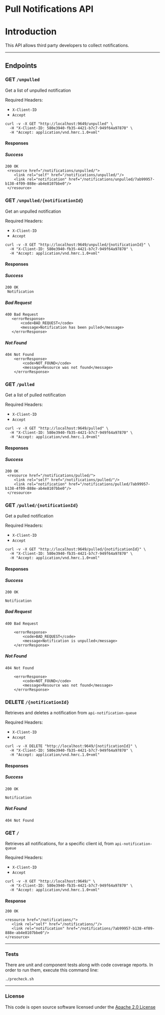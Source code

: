 # Pull Notifications API

# Introduction
This API allows third party developers to collect notifications.

---

## Endpoints

### GET `/unpulled`

Get a list of unpulled notification

Required Headers:
  - `X-Client-ID`
  - `Accept`

```
curl -v -X GET "http://localhost:9649/unpulled" \
  -H "X-Client-ID: 580e3940-fb35-4421-b7c7-949f64a97870" \
  -H "Accept: application/vnd.hmrc.1.0+xml"
```

#### Responses
##### Success
```
200 OK
 <resource href="/notifications/unpulled/">
    <link rel="self" href="/notifications/unpulled/"/>
    <link rel="notification" href="/notifications/unpulled/7ab99957-b138-4f09-888e-ab4e8107bbe0"/>
 </resource>
```

### GET `/unpulled/{notificationId}`

Get an unpulled notification

Required Headers:
  - `X-Client-ID`
  - `Accept`

```
curl -v -X GET "http://localhost:9649/unpulled/{notificationId}" \
  -H "X-Client-ID: 580e3940-fb35-4421-b7c7-949f64a97870" \
  -H "Accept: application/vnd.hmrc.1.0+xml"
```

#### Responses
##### Success
```
200 OK
 Notification
```

##### Bad Request
 ```
400 Bad Request
    <errorResponse>
        <code>BAD_REQUEST</code>
        <message>Notification has been pulled</message>
    </errorResponse>
```

##### Not Found
```
404 Not Found
    <errorResponse>
        <code>NOT_FOUND</code>
        <message>Resource was not found</message>
    </errorResponse>
```

### GET `/pulled`

Get a list of pulled notification

Required Headers:
  - `X-Client-ID`
  - `Accept`

```
curl -v -X GET "http://localhost:9649/pulled" \
  -H "X-Client-ID: 580e3940-fb35-4421-b7c7-949f64a97870" \
  -H "Accept: application/vnd.hmrc.1.0+xml"
```

#### Responses
##### Success
```
200 OK
 <resource href="/notifications/pulled/">
    <link rel="self" href="/notifications/pulled/"/>
    <link rel="notification" href="/notifications/pulled/7ab99957-b138-4f09-888e-ab4e8107bbe0"/>
 </resource>
```

### GET `/pulled/{notificationId}`

Get a pulled notification

Required Headers:
  - `X-Client-ID`
  - `Accept`

```
curl -v -X GET "http://localhost:9649/pulled/{notificationId}" \
  -H "X-Client-ID: 580e3940-fb35-4421-b7c7-949f64a97870" \
  -H "Accept: application/vnd.hmrc.1.0+xml"
```

#### Responses
##### Success
```
200 OK

Notification 
```

##### Bad Request

```
400 Bad Request

    <errorResponse>
        <code>BAD_REQUEST</code>
        <message>Notification is unpulled</message>
    </errorResponse>
```

##### Not Found

```
404 Not Found

    <errorResponse>
        <code>NOT_FOUND</code>
        <message>Resource was not found</message>
    </errorResponse>
```

### DELETE `/{notificationId}`

Retrieves and deletes a notification from `api-notification-queue`

Required Headers:
  - `X-Client-ID`
  - `Accept`

```
curl -v -X DELETE "http://localhost:9649/{notificationId}" \
  -H "X-Client-ID: 580e3940-fb35-4421-b7c7-949f64a97870" \
  -H "Accept: application/vnd.hmrc.1.0+xml"
```

#### Responses

##### Success
```
200 OK

Notification
```

##### Not Found

`404 Not Found`

### GET `/`

Retrieves all notifications, for a specific client id, from `api-notification-queue`

Required Headers:
  - `X-Client-ID`
  - `Accept`

```
curl -v -X GET "http://localhost:9649/" \
  -H "X-Client-ID: 580e3940-fb35-4421-b7c7-949f64a97870" \
  -H "Accept: application/vnd.hmrc.1.0+xml"
```

#### Response
```
200 OK

<resource href="/notifications/">
   <link rel="self" href="/notifications/"/>
   <link rel="notification" href="/notifications/7ab99957-b138-4f09-888e-ab4e8107bbe0"/>
</resource>
```

---

### Tests
There are unit and component tests along with code coverage reports.
In order to run them, execute this command line:
```
./precheck.sh
```

---

### License

This code is open source software licensed under the [Apache 2.0 License]("http://www.apache.org/licenses/LICENSE-2.0.html")
